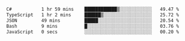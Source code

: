 <!--START_SECTION:waka-->

```txt
C#           1 hr 59 mins    ████████████▒░░░░░░░░░░░░   49.47 %
TypeScript   1 hr 2 mins     ██████▒░░░░░░░░░░░░░░░░░░   25.72 %
JSON         49 mins         █████░░░░░░░░░░░░░░░░░░░░   20.54 %
Bash         9 mins          █░░░░░░░░░░░░░░░░░░░░░░░░   03.76 %
JavaScript   0 secs          ░░░░░░░░░░░░░░░░░░░░░░░░░   00.20 %
```

<!--END_SECTION:waka-->